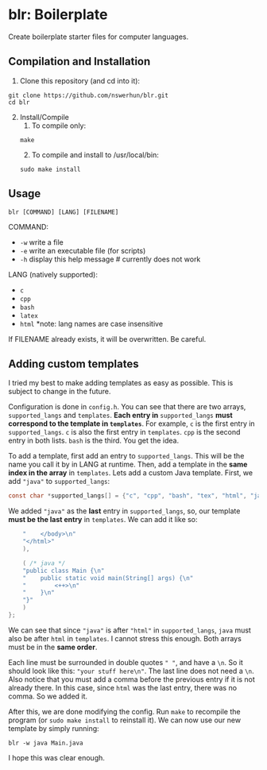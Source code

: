 # blr: Boilerplate
Create boilerplate starter files for computer languages.

## Compilation and Installation
1. Clone this repository (and cd into it):
```
git clone https://github.com/nswerhun/blr.git
cd blr
```
2. Install/Compile
    1. To compile only:
    ```
    make
    ```
    2. To compile and install to /usr/local/bin:
    ```
    sudo make install
    ```

## Usage
```
blr [COMMAND] [LANG] [FILENAME]
```
COMMAND:
- `-w` write a file
- `-e` write an executable file (for scripts)
- `-h` display this help message    # currently does not work

LANG (natively supported):
- `c`
- `cpp`
- `bash`
- `latex`
- `html`
\*note: lang names are case insensitive

If FILENAME already exists, it will be overwritten. Be careful. 

## Adding custom templates
I tried my best to make adding templates as easy as possible. This is subject to change in the future.

Configuration is done in `config.h`. You can see that there are two arrays, `supported_langs` and `templates`. **Each entry in** `supported_langs` **must correspond to the template in `templates`**. For example, `c` is the first entry in `supported_langs`. `c` is also the first entry in `templates`. `cpp` is the second entry in both lists. `bash` is the third. You get the idea. 

To add a template, first add an entry to `supported_langs`. This will be the name you call it by in LANG at runtime. Then, add a template in the **same index in the array** in `templates`. Lets add a custom Java template. First, we add `"java"` to `supported_langs`:
```c
const char *supported_langs[] = {"c", "cpp", "bash", "tex", "html", "java"};
```
We added `"java"` as the **last** entry in `supported_langs`, so, our template **must be the last entry** in `templates`. We can add it like so:
```c
    "    </body>\n"
    "</html>"
    ),

    ( /* java */
    "public class Main {\n"
    "    public static void main(String[] args) {\n"
    "        <++>\n"
    "    }\n"
    "}"
    )
};
```
We can see that since `"java"` is after `"html"` in `supported_langs`, `java` must also be after `html` in `templates`. I cannot stress this enough. Both arrays must be in the **same order**.

Each line must be surrounded in double quotes `" "`, and have a `\n`. So it should look like this: `"your stuff here\n"`. The last line does not need a `\n`. 
Also notice that you must add a comma before the previous entry if it is not already there. In this case, since `html` was the last entry, there was no comma. So we added it.

After this, we are done modifying the config. Run `make` to recompile the program (or `sudo make install` to reinstall it). We can now use our new template by simply running:
```
blr -w java Main.java
```

I hope this was clear enough.
